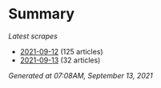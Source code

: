 # Summary
*Latest scrapes*
* [2021-09-12](https://github.com/nuuuwan/news_lk/blob/data/news_lk.2021-09-12.json) (125 articles)
* [2021-09-13](https://github.com/nuuuwan/news_lk/blob/data/news_lk.2021-09-13.json) (32 articles)

*Generated at 07:08AM, September 13, 2021*